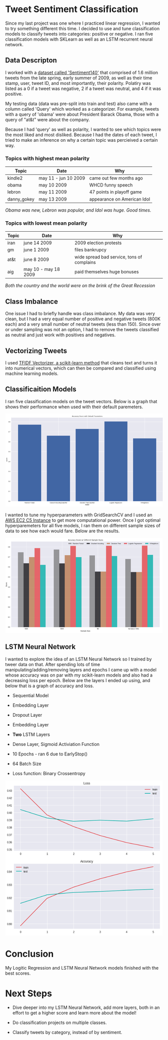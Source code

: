 # Tweet Sentiment Classification

Since my last project was one where I practiced linear regression, I wanted to try something different this time. I decided to use and tune classification models to classify tweets into categories: positive or negative. I ran five classification models with SKLearn as well as an LSTM recurrent neural network.


## Data Descripton

I worked with a [dataset called 'Sentiment140'](http://help.sentiment140.com/for-students/) that comprised of 1.6 million tweets from the late spring, early summer of 2009, as well as their time stamp, user, tweet ID, and most importantly, their polarity. Polatiry was listed as a 0 if a tweet was negative, 2 if a tweet was neutral, and 4 if it was positive. 

My testing data (data was pre-split into train and test) also came with a column called 'Query' which worked as a categorizer. For example, tweets with a query of 'obama' were about President Barack Obama, those with a query of "at&t" were about the company.

Because I had 'query' as well as polarity, I  wanted to see which topics were the most liked and most disliked. Because I had the dates of each tweet, I tried to make an inference on why a certain topic was percieived a certain way.


### Topics with highest mean polarity
Topic | Date | Why
----- | ---- | ----
kindle2 |  may 11 - jun 10 2009 | came out few months ago
obama | 	may 10 2009 |	WHCD funny speech
lebron| may 11 2009 | 	47 points in playoff game
danny_gokey | may 13 2009 |	appearance on American Idol

*Obama was new, Lebron was popular, and Idol was huge. Good times.*

### Topics with lowest mean polarity
Topic | Date | Why
----- | ---- | ----
iran |  june 14 2009 | 2009 election protests
gm | 	june 1 2009 |	files bankrupcy
at&t| june 8 2009 | 	wide spread bad service, tons of complains
aig | may 10 - may 18 2009 |	paid themselves huge bonuses

*Both the country and the world were on the brink of the Great Recession*


## Class Imbalance

One issue I had to briefly handle was class imbalance. My data was very clean, but I had a very equal number of positive and negative tweets (800K each) and a very small number of neutral tweets (less than 150). Since over or under sampling was not an option, I had to remove the tweets classified as neutral and just work with positives and negatives.


## Vectorizing Tweets

I used [TFIDF Vectorizer, a scikit-learn method](https://scikit-learn.org/stable/modules/generated/sklearn.feature_extraction.text.TfidfVectorizer.html) that cleans text and turns it into numerical vectors, which can then be compared and classified using machine learning models.

## Classificaition Models

I ran five classification models on the tweet vectors. Below is a graph that shows their performance when used with their default paremeters. 

![scores](graphs/default_big.png)

I wanted to tune my hyperparameters with GridSearchCV and I used an [AWS EC2 C5 Instance](https://aws.amazon.com/ec2/instance-types/c5/) to get more computational power. Once I got optimal hyperparemeters for all five models, I ran them on different sample sizes of data to see how each would fare. Below are the results.

![all_scores](graphs/scores_big.png)

## LSTM Neural Network

I wanted to explore the idea of an LSTM Neural Network so I trained by tweer data on that. After spending lots of time manipulating/adding/removing layers and epochs I came up with a model whose accuracy was on par with my scikit-learn models and also had a decreasing loss per epoch. Below are the layers I ended up using, and below that is a graph of accuracy and loss. 

  * Sequential Model
  * Embedding Layer
  * Dropout Layer
  * Embedding Layer
  * **Two** LSTM Layers
  * Dense Layer, Sigmoid Activiation Function

  * 10 Epochs - ran 6 due to EarlyStop()
  * 64 Batch Size


  * Loss function: Binary Crossentropy
  
  
  ![all_scores](graphs/lstm_performance.png)
  
  
# Conclusion

My Logitic Regression and LSTM Neural Network models finished with the best scores. 

# Next Steps

* Dive deeper into my LSTM Neural Network, add more layers, both in an effort to get a higher score and learn more about the model!

* Do classification projects on multiple classes.

* Classify tweets by category, instead of by sentiment.

